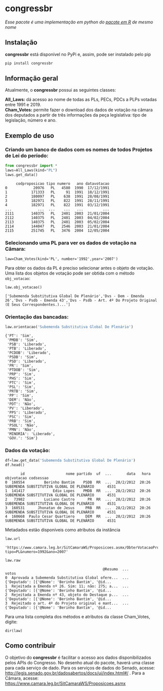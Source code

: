 # congressbr
*Esse pacote é uma implementação em python do [pacote em R](https://github.com/duarteguilherme/congressbr) de mesmo nome*

<!-- ##### Sumário  
[Instalação](#headers)  
[Informação geral](#headers)  
[Exemplo de uso](#headers)   -->

## Instalação

**congressbr** está disponível no PyPi e, assim, pode ser instalado pelo pip

```bash
pip install congressbr
```

## Informação geral

Atualmente, o **congressbr** possui as seguintes classes:

**All_Laws:** dá acesso ao nome de todas as PLs, PECs, PDCs a PLPs votadas entre 1991 e 2019. <br>
**Cham_Votes:** permite fazer o download dos dados de votação na câmara dos deputados a partir de três informações da peça legislativa: tipo de legislação, número e ano.

## Exemplo de uso

### Criando um banco de dados com os nomes de todos Projetos de Lei do período:
```python
from congressbr import *
laws=All_Laws(kind="PL")
laws.get_data()
```
```
     codproposicao tipo numero   ano datavotacao
0            20976   PL   4580  1990  17/12/1991
1           171333   PL     91  1991  18/12/1991
2           180097   PL    638  1991  28/08/1991
3           182971   PL    822  1991  28/11/1991
4           182971   PL    822  1991  03/12/1991
...            ...  ...    ...   ...         ...
2111        140375   PL   2401  2003  21/01/2004
2112        140375   PL   2401  2003  04/02/2004
2113        140375   PL   2401  2003  05/02/2004
2114        144047   PL   2546  2003  21/01/2004
2115        251745   PL   3476  2004  12/05/2004
```
### Selecionando uma PL para ver os dados de votação na Câmara:
```
law=Cham_Votes(kind='PL', number='1992',year='2007')
```
Para obter os dados da PL é preciso selecionar antes o objeto de votação. Uma lista dos objetos de votação pode ser obtida com o método `obj_votacao`:

```python
law.obj_votacao()
```

```
['Subemenda Substitutiva Global De Plenário','Dvs - Dem - Emenda 26','Dvs - Psdb - Emenda 43','Dvs - Psdb - Art. 4º Do Projeto Original (E Seus Correspondentes.)...']
```

### Orientação das bancadas:
```python
law.orientacao('Subemenda Substitutiva Global De Plenário')
```

```
{'PT': 'Sim',
 'PMDB': 'Sim',
 'PSB': 'Liberado',
 'PTB': 'Liberado',
 'PCDOB': 'Liberado',
 'PSDB': 'Sim',
 'PSD': 'Liberado',
 'PR': 'Sim',
 'PTDOB': 'Sim',
 'PRP': 'Sim',
 'PHS': 'Sim',
 'PTC': 'Sim',
 'PSL': 'Sim',
 'PRTB': 'Sim',
 'PP': 'Sim',
 'DEM': 'Não',
 'PDT': 'Não',
 'PV': 'Liberado',
 'PPS': 'Liberado',
 'PSC': 'Sim',
 'PRB': 'Sim',
 'PSOL': 'Não',
 'PMN': 'Não',
 'MINORIA': 'Liberado',
 'GOV.': 'Sim'}
```

### Dados da votação:
```python
df=law.get_data('Subemenda Substitutiva Global De Plenário')
df.head()
```

```
       id                   nome partido  uf  ...       data   hora                                 objvotacao codsessao
0  160554         Berinho Bantim    PSDB  RR  ...  28/2/2012  20:26  SUBEMENDA SUBSTITUTIVA GLOBAL DE PLENÁRIO      4531
1  141417             Edio Lopes    PMDB  RR  ...  28/2/2012  20:26  SUBEMENDA SUBSTITUTIVA GLOBAL DE PLENÁRIO      4531
2   73982         Luciano Castro      PR  RR  ...  28/2/2012  20:26  SUBEMENDA SUBSTITUTIVA GLOBAL DE PLENÁRIO      4531
3  160531      Jhonatan de Jesus     PRB  RR  ...  28/2/2012  20:26  SUBEMENDA SUBSTITUTIVA GLOBAL DE PLENÁRIO      4531
4  160668  Paulo Cesar Quartiero     DEM  RR  ...  28/2/2012  20:26  SUBEMENDA SUBSTITUTIVA GLOBAL DE PLENÁRIO      4531
```


Metadados estão disponíveis como atributos da instância


```python
law.url
```
```
'https://www.camara.leg.br/SitCamaraWS/Proposicoes.asmx/ObterVotacaoProposicao?tipo=PL&numero=1992&ano=2007'
```


```python
law.raw
```
```
                                             @Resumo  ...                                              votos
0  Aprovada a Subemenda Substitutiva Global ofere...  ...  {'Deputado': [{'@Nome': 'Berinho Bantim', '@id...
1  Rejeitada a Emenda nº 26. Sim: 11; não: 275; a...  ...  {'Deputado': [{'@Nome': 'Berinho Bantim', '@id...
2  Rejeitada a Emenda nº 43, objeto do Destaque p...  ...  {'Deputado': [{'@Nome': 'Berinho Bantim', '@id...
3  Rejeitado o art. 4º do Projeto original e mant...  ...  {'Deputado': [{'@Nome': 'Berinho Bantim', '@id...
```
Para uma lista completa dos métodos e atributos da classe Cham_Votes, digite:

```
dir(law)
```

## Como contribuir

O objetivo do **congressbr** é facilitar o acesso aos dados disponibilizados pelos APIs do Congresso. No desenho atual do pacote, haverá uma classe para cada serviço de dado. Para os serviços de dados do Senado, acesse: http://legis.senado.gov.br/dadosabertos/docs/ui/index.html#/ . Para a Câmara, acesse: https://www.camara.leg.br/SitCamaraWS/Proposicoes.asmx